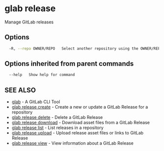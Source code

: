 # glab release

Manage GitLab releases

## Options

```bash
  -R, --repo OWNER/REPO   Select another repository using the OWNER/REPO or `GROUP/NAMESPACE/REPO` format or full URL or git URL
```

## Options inherited from parent commands

```bash
  --help   Show help for command
```

## SEE ALSO

* [glab](../../../)  - A GitLab CLI Tool
* [glab release create](release/create)  - Create a new or update a GitLab Release for a repository
* [glab release delete](release/delete)  - Delete a  GitLab Release
* [glab release download](release/download)  - Download asset files from a GitLab Release
* [glab release list](release/list)  - List releases in a repository
* [glab release upload](release/upload)  - Upload release asset files or links to GitLab Release
* [glab release view](release/view)  - View information about a GitLab Release

